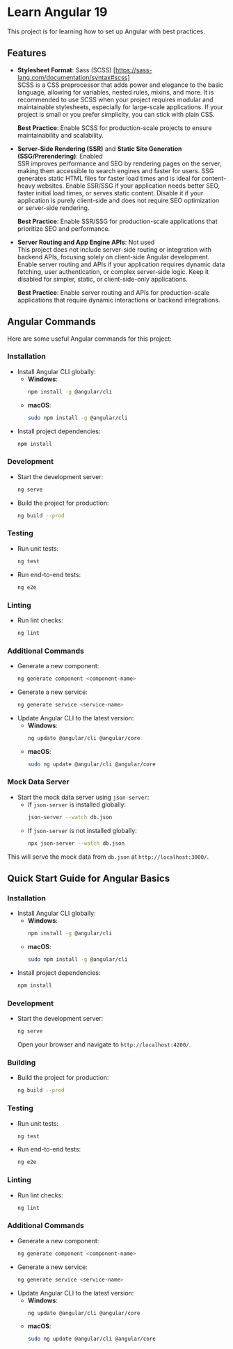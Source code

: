 # Learn Angular 19

This project is for learning how to set up Angular with best practices.

## Features
- **Stylesheet Format**: Sass (SCSS) [https://sass-lang.com/documentation/syntax#scss]  
  SCSS is a CSS preprocessor that adds power and elegance to the basic language, allowing for variables, nested rules, mixins, and more. It is recommended to use SCSS when your project requires modular and maintainable stylesheets, especially for large-scale applications. If your project is small or you prefer simplicity, you can stick with plain CSS.

  **Best Practice**: Enable SCSS for production-scale projects to ensure maintainability and scalability.

- **Server-Side Rendering (SSR)** and **Static Site Generation (SSG/Prerendering)**: Enabled  
  SSR improves performance and SEO by rendering pages on the server, making them accessible to search engines and faster for users. SSG generates static HTML files for faster load times and is ideal for content-heavy websites. Enable SSR/SSG if your application needs better SEO, faster initial load times, or serves static content. Disable it if your application is purely client-side and does not require SEO optimization or server-side rendering. 

  **Best Practice**: Enable SSR/SSG for production-scale applications that prioritize SEO and performance.

- **Server Routing and App Engine APIs**: Not used  
  This project does not include server-side routing or integration with backend APIs, focusing solely on client-side Angular development. Enable server routing and APIs if your application requires dynamic data fetching, user authentication, or complex server-side logic. Keep it disabled for simpler, static, or client-side-only applications. 
  
  **Best Practice**: Enable server routing and APIs for production-scale applications that require dynamic interactions or backend integrations.

## Angular Commands

Here are some useful Angular commands for this project:

### Installation
- Install Angular CLI globally:
  - **Windows**:
    ```bash
    npm install -g @angular/cli
    ```
  - **macOS**:
    ```bash
    sudo npm install -g @angular/cli
    ```
- Install project dependencies:
  ```bash
  npm install
  ```

### Development
- Start the development server:
  ```bash
  ng serve
  ```
- Build the project for production:
  ```bash
  ng build --prod
  ```

### Testing
- Run unit tests:
  ```bash
  ng test
  ```
- Run end-to-end tests:
  ```bash
  ng e2e
  ```

### Linting
- Run lint checks:
  ```bash
  ng lint
  ```

### Additional Commands
- Generate a new component:
  ```bash
  ng generate component <component-name>
  ```
- Generate a new service:
  ```bash
  ng generate service <service-name>
  ```
- Update Angular CLI to the latest version:
  - **Windows**:
    ```bash
    ng update @angular/cli @angular/core
    ```
  - **macOS**:
    ```bash
    sudo ng update @angular/cli @angular/core
    ```

### Mock Data Server
- Start the mock data server using `json-server`:
  - If `json-server` is installed globally:
    ```bash
    json-server --watch db.json
    ```
  - If `json-server` is not installed globally:
    ```bash
    npx json-server --watch db.json
    ```

This will serve the mock data from `db.json` at `http://localhost:3000/`.

## Quick Start Guide for Angular Basics

### Installation
- Install Angular CLI globally:
  - **Windows**:
    ```bash
    npm install -g @angular/cli
    ```
  - **macOS**:
    ```bash
    sudo npm install -g @angular/cli
    ```
- Install project dependencies:
  ```bash
  npm install
  ```

### Development
- Start the development server:
  ```bash
  ng serve
  ```
  Open your browser and navigate to `http://localhost:4200/`.

### Building
- Build the project for production:
  ```bash
  ng build --prod
  ```

### Testing
- Run unit tests:
  ```bash
  ng test
  ```
- Run end-to-end tests:
  ```bash
  ng e2e
  ```

### Linting
- Run lint checks:
  ```bash
  ng lint
  ```

### Additional Commands
- Generate a new component:
  ```bash
  ng generate component <component-name>
  ```
- Generate a new service:
  ```bash
  ng generate service <service-name>
  ```
- Update Angular CLI to the latest version:
  - **Windows**:
    ```bash
    ng update @angular/cli @angular/core
    ```
  - **macOS**:
    ```bash
    sudo ng update @angular/cli @angular/core
    ```